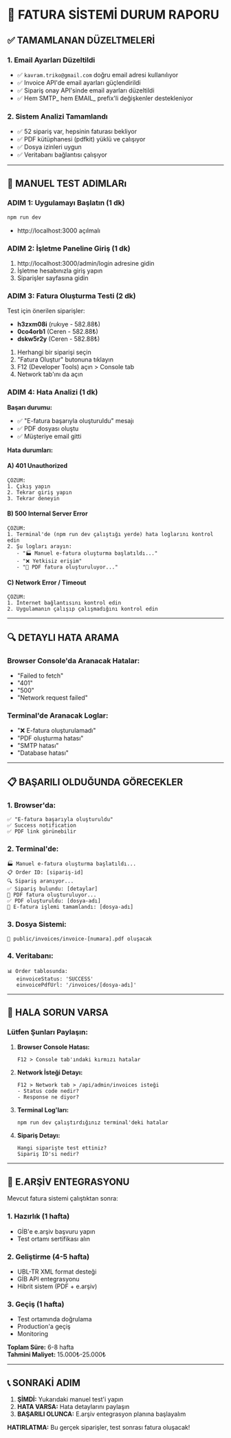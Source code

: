# 🎯 FATURA SİSTEMİ DURUM RAPORU

## ✅ TAMAMLANAN DÜZELTMELERİ

### 1. Email Ayarları Düzeltildi
- ✅ `kavram.triko@gmail.com` doğru email adresi kullanılıyor
- ✅ Invoice API'de email ayarları güçlendirildi
- ✅ Sipariş onay API'sinde email ayarları düzeltildi
- ✅ Hem SMTP_ hem EMAIL_ prefix'li değişkenler destekleniyor

### 2. Sistem Analizi Tamamlandı
- ✅ 52 sipariş var, hepsinin faturası bekliyor
- ✅ PDF kütüphanesi (pdfkit) yüklü ve çalışıyor
- ✅ Dosya izinleri uygun
- ✅ Veritabanı bağlantısı çalışıyor

---

## 🧪 MANUEL TEST ADIMLARı

### ADIM 1: Uygulamayı Başlatın (1 dk)
```bash
npm run dev
```
- http://localhost:3000 açılmalı

### ADIM 2: İşletme Paneline Giriş (1 dk)
1. http://localhost:3000/admin/login adresine gidin
2. İşletme hesabınızla giriş yapın
3. Siparişler sayfasına gidin

### ADIM 3: Fatura Oluşturma Testi (2 dk)
Test için önerilen siparişler:
- **h3zxm08i** (rukıye - 582.88₺)
- **0co4orb1** (Ceren - 582.88₺)
- **dskw5r2y** (Ceren - 582.88₺)

1. Herhangi bir siparişi seçin
2. "Fatura Oluştur" butonuna tıklayın
3. F12 (Developer Tools) açın > Console tab
4. Network tab'ını da açın

### ADIM 4: Hata Analizi (1 dk)
**Başarı durumu:**
- ✅ "E-fatura başarıyla oluşturuldu" mesajı
- ✅ PDF dosyası oluştu
- ✅ Müşteriye email gitti

**Hata durumları:**

#### A) 401 Unauthorized
```
ÇÖZÜM:
1. Çıkış yapın
2. Tekrar giriş yapın
3. Tekrar deneyin
```

#### B) 500 Internal Server Error
```
ÇÖZÜM:
1. Terminal'de (npm run dev çalıştığı yerde) hata loglarını kontrol edin
2. Şu logları arayın:
   - "🏭 Manuel e-fatura oluşturma başlatıldı..."
   - "❌ Yetkisiz erişim"
   - "📄 PDF fatura oluşturuluyor..."
```

#### C) Network Error / Timeout
```
ÇÖZÜM:
1. İnternet bağlantısını kontrol edin
2. Uygulamanın çalışıp çalışmadığını kontrol edin
```

---

## 🔍 DETAYLI HATA ARAMA

### Browser Console'da Aranacak Hatalar:
- "Failed to fetch"
- "401" 
- "500"
- "Network request failed"

### Terminal'de Aranacak Loglar:
- "❌ E-fatura oluşturulamadı"
- "PDF oluşturma hatası"
- "SMTP hatası"
- "Database hatası"

---

## 📋 BAŞARILI OLDUĞUNDA GÖRECEKLER

### 1. Browser'da:
```
✅ "E-fatura başarıyla oluşturuldu" 
✅ Success notification
✅ PDF link görünebilir
```

### 2. Terminal'de:
```
🏭 Manuel e-fatura oluşturma başlatıldı...
📋 Order ID: [sipariş-id]
🔍 Sipariş aranıyor...
✅ Sipariş bulundu: [detaylar]
📄 PDF fatura oluşturuluyor...
✅ PDF oluşturuldu: [dosya-adı]
🎉 E-fatura işlemi tamamlandı: [dosya-adı]
```

### 3. Dosya Sistemi:
```
📁 public/invoices/invoice-[numara].pdf oluşacak
```

### 4. Veritabanı:
```
📊 Order tablosunda:
   einvoiceStatus: 'SUCCESS'
   einvoicePdfUrl: '/invoices/[dosya-adı]'
```

---

## 🚨 HALA SORUN VARSA

### Lütfen Şunları Paylaşın:

1. **Browser Console Hatası:**
   ```
   F12 > Console tab'ındaki kırmızı hatalar
   ```

2. **Network İsteği Detayı:**
   ```
   F12 > Network tab > /api/admin/invoices isteği
   - Status code nedir?
   - Response ne diyor?
   ```

3. **Terminal Log'ları:**
   ```
   npm run dev çalıştırdığınız terminal'deki hatalar
   ```

4. **Sipariş Detayı:**
   ```
   Hangi siparişte test ettiniz?
   Sipariş ID'si nedir?
   ```

---

## 🎯 E.ARŞİV ENTEGRASYONU

Mevcut fatura sistemi çalıştıktan sonra:

### 1. Hazırlık (1 hafta)
- GİB'e e.arşiv başvuru yapın
- Test ortamı sertifikası alın

### 2. Geliştirme (4-5 hafta)
- UBL-TR XML format desteği
- GİB API entegrasyonu
- Hibrit sistem (PDF + e.arşiv)

### 3. Geçiş (1 hafta)
- Test ortamında doğrulama
- Production'a geçiş
- Monitoring

**Toplam Süre:** 6-8 hafta  
**Tahmini Maliyet:** 15.000₺-25.000₺

---

## 📞 SONRAKİ ADIM

1. **ŞİMDİ:** Yukarıdaki manuel test'i yapın
2. **HATA VARSA:** Hata detaylarını paylaşın  
3. **BAŞARILI OLUNCA:** E.arşiv entegrasyon planına başlayalım

**HATIRLATMA:** Bu gerçek siparişler, test sonrası fatura oluşacak! 
